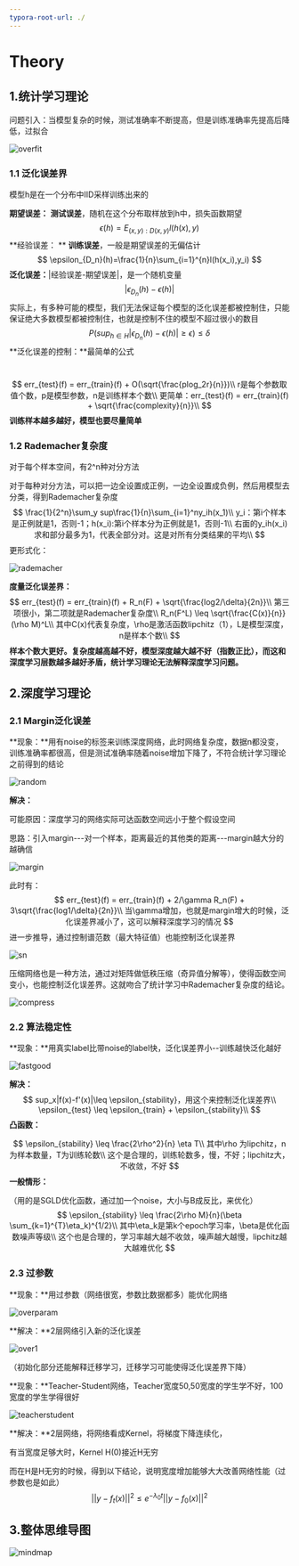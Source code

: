 ```yaml
---
typora-root-url: ./
---
```


# Theory

## 1.统计学习理论

问题引入：当模型复杂的时候，测试准确率不断提高，但是训练准确率先提高后降低，过拟合

![overfit](/overfit.png)

### 1.1 泛化误差界

模型h是在一个分布中IID采样训练出来的

**期望误差：**  **测试误差**，随机在这个分布取样放到h中，损失函数期望
$$
\epsilon(h) = E_{(x,y):D(x,y)}l(h(x),y)
$$
**经验误差： ** **训练误差**，一般是期望误差的无偏估计
$$
\epsilon_{D_n}(h)=\frac{1}{n}\sum_{i=1}^{n}l(h(x_i),y_i)
$$
**泛化误差：**|经验误差-期望误差|，是一个随机变量
$$
|\epsilon_{D_n}(h)-\epsilon(h)|
$$
实际上，有多种可能的模型，我们无法保证每个模型的泛化误差都被控制住，只能保证绝大多数模型都被控制住，也就是控制不住的模型不超过很小的数目
$$
P(sup_{h \in H}|\epsilon_{D_n}(h)-\epsilon(h)| \geq \epsilon) \leq \delta
$$
**泛化误差的控制：**最简单的公式

​	
$$
err_{test}(f) = err_{train}(f) + O(\sqrt{\frac{plog_2r}{n}})\\
r是每个参数取值个数，p是模型参数，n是训练样本个数\\
更简单：err_{test}(f) = err_{train}(f) + \sqrt{\frac{complexity}{n}}\\
$$
**训练样本越多越好，模型也要尽量简单**

### 1.2 Rademacher复杂度

对于每个样本空间，有2^n种对分方法

对于每种对分方法，可以把一边全设置成正例，一边全设置成负例，然后用模型去分类，得到Rademacher复杂度
$$
\frac{1}{2^n}\sum_y sup\frac{1}{n}\sum_{i=1}^ny_ih(x_1)\\
y_i：第i个样本是正例就是1，否则-1；h(x_i):第i个样本分为正例就是1，否则-1\\
右面的y_ih(x_i)求和部分最多为1，代表全部分对。这是对所有分类结果的平均\\
$$
更形式化：

![rademacher](/rademacher.png)

**度量泛化误差界：**
$$
err_{test}(f) = err_{train}(f) + R_n(F) + \sqrt{\frac{log2/\delta}{2n}}\\
第三项很小，第二项就是Rademacher复杂度\\
R_n(F^L) \leq \sqrt{\frac{C(x)}{n}}(\rho M)^L\\
其中C(x)代表复杂度，\rho是激活函数lipchitz（1），L是模型深度，n是样本个数\\
$$
**样本个数大更好。复杂度越高越不好，模型深度越大越不好（指数正比），而这和深度学习层数越多越好矛盾，统计学习理论无法解释深度学习问题。**

## 2.深度学习理论

### 2.1 Margin泛化误差

**现象：**用有noise的标签来训练深度网络，此时网络复杂度，数据n都没变，训练准确率都很高，但是测试准确率随着noise增加下降了，不符合统计学习理论之前得到的结论

![random](/../../../../2020%20Spring/%E6%B7%B1%E5%BA%A6%E5%AD%A6%E4%B9%A0/%E6%80%BB%E7%BB%93/Part1-Theory/random.png)

**解决：**

可能原因：深度学习的网络实际可达函数空间远小于整个假设空间

思路：引入margin---对一个样本，距离最近的其他类的距离---margin越大分的越确信

![margin](/margin.png)

此时有：
$$
err_{test}(f) = err_{train}(f) + 2/\gamma R_n(F) + 3\sqrt{\frac{log1/\delta}{2n}}\\
当\gamma增加，也就是margin增大的时候，泛化误差界减小了，这可以解释深度学习的情况
$$
进一步推导，通过控制谱范数（最大特征值）也能控制泛化误差界

![sn](/sn.png)

压缩网络也是一种方法，通过对矩阵做低秩压缩（奇异值分解等），使得函数空间变小，也能控制泛化误差界。这就吻合了统计学习中Rademacher复杂度的结论。

![compress](/compress.png)

### 2.2 算法稳定性

**现象：**用真实label比带noise的label快，泛化误差界小--训练越快泛化越好

![fastgood](/fastgood.png)

**解决：**
$$
sup_x|f(x)-f'(x)|\leq \epsilon_{stability}，用这个来控制泛化误差界\\
\epsilon_{test} \leq \epsilon_{train} + \epsilon_{stability}\\
$$
**凸函数：**


$$
\epsilon_{stability} \leq \frac{2\rho^2}{n} \eta T\\
其中\rho 为lipchitz，n为样本数量，T为训练轮数\\
这个是合理的，训练轮数多，慢，不好；lipchitz大，不收敛，不好
$$
**一般情形：**

（用的是SGLD优化函数，通过加一个noise，大小与B成反比，来优化）
$$
\epsilon_{stability} \leq \frac{2\rho M}{n}(\beta \sum_{k=1}^{T}\eta_k)^{1/2}\\
其中\eta_k是第k个epoch学习率，\beta是优化函数噪声等级\\
这个也是合理的，学习率越大越不收敛，噪声越大越慢，lipchitz越大越难优化
$$

### 2.3 过参数

**现象：**用过参数（网络很宽，参数比数据都多）能优化网络

![overparam](/overparam.png)

**解决：**2层网络引入新的泛化误差

![over1](/over1.png)

（初始化部分还能解释迁移学习，迁移学习可能使得泛化误差界下降）

**现象：**Teacher-Student网络，Teacher宽度50,50宽度的学生学不好，100宽度的学生学得很好

![teacherstudent](/teacherstudent.png)

**解决：**2层网络，将网络看成Kernel，将梯度下降连续化，

有当宽度足够大时，Kernel H(0)接近H无穷

而在H是H无穷的时候，得到以下结论，说明宽度增加能够大大改善网络性能（过参数也是如此）
$$
||y - f_t(x)||^2 \leq e^{-\lambda_0t}||y-f_0(x)||^2
$$

## 3.整体思维导图

![mindmap](/mindmap.jpg)

